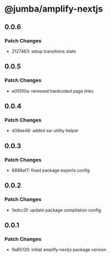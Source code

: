 # @jumba/amplify-nextjs

## 0.0.6

### Patch Changes

- 2127463: setup transitions state

## 0.0.5

### Patch Changes

- e055f0a: removed hardcoded page links

## 0.0.4

### Patch Changes

- d38ae48: added ssr utility helper

## 0.0.3

### Patch Changes

- 6888af7: fixed package exports config

## 0.0.2

### Patch Changes

- 1edcc2f: update package compilation config

## 0.0.1

### Patch Changes

- 9a85129: initial amplify-nextjs package version
